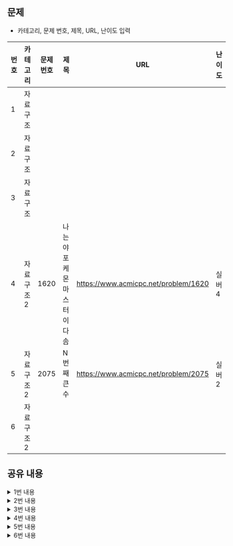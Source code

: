 ## 문제
* 카테고리, 문제 번호, 제목, URL, 난이도 입력

|번호|카테고리|문제 번호|제목|URL|난이도|
|---|---|---|---|---|---|
|1|자료구조|||||
|2|자료구조|||||
|3|자료구조|||||
|4|자료구조2|1620|나는야 포케몬 마스터 이다솜|https://www.acmicpc.net/problem/1620|실버4|
|5|자료구조2|2075|N번째 큰 수|https://www.acmicpc.net/problem/2075|실버2|
|6|자료구조2|||||

## 공유 내용
  
<details>
<summary>1번 내용</summary>
<div markdown="1">

  ```python
  #코드 공유
  ## 주석 필수


  ```
* 관련 내용 링크(블로그 등)

  *

</div>
</details>


<details>
<summary>2번 내용</summary>
<div markdown="1">

  ```python
  #코드 공유
  ## 주석 필수


  ```
* 관련 내용 링크(블로그 등)

  *

</div>
</details>

<details>
<summary>3번 내용</summary>
<div markdown="1">

  ```python
  #코드 공유
  ## 주석 필수


  ```
* 관련 내용 링크(블로그 등)

  *

</div>
</details>


<details>
<summary>4번 내용</summary>
<div markdown="1">

  ```python
  #코드 공유
  ## 주석 필수


  ```
* 관련 내용 링크(블로그 등)

  *

</div>
</details>


<details>
<summary>5번 내용</summary>
<div markdown="1">

  ```python
  #코드 공유
  # 리스트를 이용하니 메모리 초과가 발생했다.
# 최소 힙을 이용하여 문제를 해결하였다.

import sys
import heapq # 힙 모듈 공부 - heappop, heappush

#def input():
#  return sys.stdin.readline().rstrip()

N = int(input())
num = []
for i in range(N):
  for n in list(map(int, input().split(' '))):
    heapq.heappush(num, n)
    if len(num) > N:
      heapq.heappop(num)

print(heapq.heappop(num))


  ```
* 관련 내용 링크(블로그 등)
  * 힙 모듈 - import heapq -> .heappush, .heappop
  * https://devyuseon.github.io/ps/boj-2075/ 참고

</div>
</details>


<details>
<summary>6번 내용</summary>
<div markdown="1">

  ```python
  #코드 공유
  ## 주석 필수


  ```
* 관련 내용 링크(블로그 등)

  *

</div>
</details>
